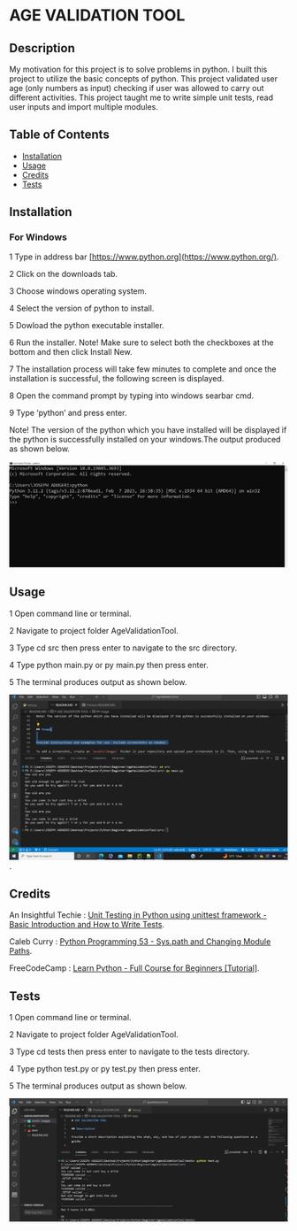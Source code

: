 # AGE VALIDATION TOOL

## Description

My motivation for this project is to solve problems in python. I built this project to utilize the basic concepts of python. This project validated user age (only numbers as input) checking if user was allowed to carry out different activities. This project taught me to write simple unit tests, read user inputs and import multiple modules.


## Table of Contents

- [Installation](#installation)
- [Usage](#usage)
- [Credits](#credits)
- [Tests](#tests)

## Installation

### For Windows

1 Type in address bar [https://www.python.org](https://www.python.org/).

2 Click on the downloads tab.

3 Choose windows operating system.

4 Select the version of python to install.

5 Dowload the python executable installer.

6 Run the installer. Note! Make sure to select both the checkboxes at the bottom and then click Install New.

7 The installation process will take few minutes to complete and once the installation is successful, the following screen is displayed.

8 Open the command prompt by typing into windows searbar cmd.

9 Type ‘python’ and press enter.

Note! The version of the python which you have installed will be displayed if the python is successfully installed on your windows.The output produced as shown below.

![alt text](assets/images/output3.png)

## Usage

1 Open command line or terminal.

2 Navigate to project folder AgeValidationTool.

3 Type cd src then press enter to navigate to the src directory.

4 Type python main.py or py main.py then press enter.

5 The terminal produces output as shown below.

![alt text](assets/images/output2.png).

## Credits

An Insightful Techie : [Unit Testing in Python using unittest framework - Basic Introduction and How to Write Tests](https://www.youtube.com/watch?v=HKTyOUx9Wf4&t=363s).

Caleb Curry : [Python Programming 53 - Sys.path and Changing Module Paths](https://www.youtube.com/watch?v=5z5nALNandM).

FreeCodeCamp : [Learn Python - Full Course for Beginners [Tutorial]](https://www.youtube.com/watch?v=rfscVS0vtbw).

## Tests

1 Open command line or terminal.

2 Navigate to project folder AgeValidationTool.

3 Type cd tests then press enter to navigate to the tests directory.

4 Type python test.py or py test.py then press enter.

5 The terminal produces output as shown below.

![alt text](assets/images/output.png)
